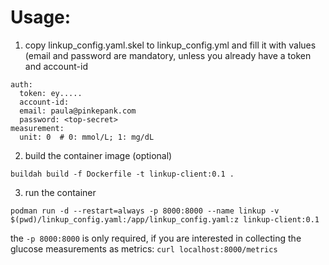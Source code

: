 # Usage:
1. copy linkup_config.yaml.skel to linkup_config.yml and fill it with values (email and password are mandatory, unless you already have a token and account-id
```
auth:
  token: ey.....
  account-id: 
  email: paula@pinkepank.com
  password: <top-secret>
measurement:
  unit: 0  # 0: mmol/L; 1: mg/dL
```
2. build the container image (optional) 
```
buildah build -f Dockerfile -t linkup-client:0.1 .
```
3. run the container 
```
podman run -d --restart=always -p 8000:8000 --name linkup -v $(pwd)/linkup_config.yaml:/app/linkup_config.yaml:z linkup-client:0.1
```
the `-p 8000:8000` is only required, if you are interested in collecting the glucose measurements as metrics: 
`curl localhost:8000/metrics` 

